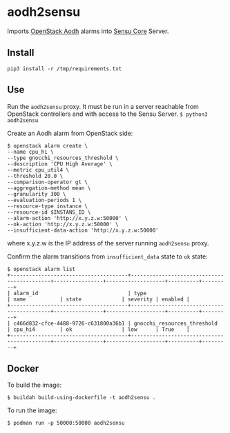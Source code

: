 # aodh2sensu

Imports [OpenStack Aodh](https://docs.openstack.org/aodh/latest/) alarms into [Sensu Core](https://docs.sensu.io/sensu-core/latest/) Server.

## Install

`pip3 install -r /tmp/requirements.txt`

## Use

Run the `aodh2sensu` proxy. It must be run in a server reachable from OpenStack controllers and with access to the Sensu Server.
 `$ python3 aodh2sensu`

Create an Aodh alarm from OpenStack side:
```
$ openstack alarm create \
--name cpu_hi \
--type gnocchi_resources_threshold \
--description 'CPU High Average' \
--metric cpu_util4 \
--threshold 20.0 \
--comparison-operator gt \
--aggregation-method mean \
--granularity 300 \
--evaluation-periods 1 \
--resource-type instance \
--resource-id $INSTANS_ID \
--alarm-action 'http://x.y.z.w:50000' \
--ok-action 'http://x.y.z.w:50000' \
--insufficient-data-action 'http://x.y.z.w:50000'
```
where x.y.z.w is the IP address of the server running `aodh2sensu` proxy.

Confirm the alarm transitions from `insufficient_data` state to `ok` state:
```
$ openstack alarm list
+--------------------------------------+--------------------------------------------+----------------+-------------------+----------+---------+
| alarm_id                             | type                                       | name           | state             | severity | enabled |
+--------------------------------------+--------------------------------------------+----------------+-------------------+----------+---------+
| c466d832-cfce-4488-9726-c631800a36b1 | gnocchi_resources_threshold                | cpu_hi4        | ok                | low      | True    |
+--------------------------------------+--------------------------------------------+----------------+-------------------+----------+---------+
```

## Docker
To build the image:

`$ buildah build-using-dockerfile -t aodh2sensu .`

To run the image:

`$ podman run -p 50000:50000 aodh2sensu`

